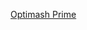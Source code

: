 ---
layout: post
wordpress_id: 201
wordpress_url: http://noesbueno.com/archives/201
date: '2007-06-09 12:32:09 -0500'
date_gmt: '2007-06-09 17:32:09 -0500'
body: |
  <p><a href="http://www.uncrate.com/men/gear/toys/optimash-prime-mr-potato-head-transformer/">Optimash Prime</a></p>
---